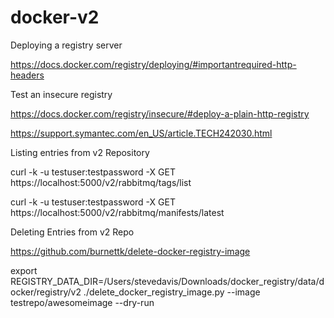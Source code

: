 # docker-v2

Deploying a registry server

https://docs.docker.com/registry/deploying/#importantrequired-http-headers


Test an insecure registry

https://docs.docker.com/registry/insecure/#deploy-a-plain-http-registry

https://support.symantec.com/en_US/article.TECH242030.html


Listing entries from v2 Repository

curl -k -u testuser:testpassword -X GET https://localhost:5000/v2/rabbitmq/tags/list

curl -k -u testuser:testpassword -X GET https://localhost:5000/v2/rabbitmq/manifests/latest


Deleting Entries from v2 Repo

https://github.com/burnettk/delete-docker-registry-image

export REGISTRY_DATA_DIR=/Users/stevedavis/Downloads/docker_registry/data/docker/registry/v2
./delete_docker_registry_image.py --image testrepo/awesomeimage --dry-run
